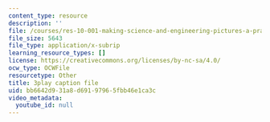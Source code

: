 ```yaml
---
content_type: resource
description: ''
file: /courses/res-10-001-making-science-and-engineering-pictures-a-practical-guide-to-presenting-your-work-spring-2016/bb6642d931a8d69197965fbb46e1ca3c_7wOsPc0XtpY.srt
file_size: 5643
file_type: application/x-subrip
learning_resource_types: []
license: https://creativecommons.org/licenses/by-nc-sa/4.0/
ocw_type: OCWFile
resourcetype: Other
title: 3play caption file
uid: bb6642d9-31a8-d691-9796-5fbb46e1ca3c
video_metadata:
  youtube_id: null
---
```

